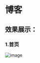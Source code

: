 # 博客

## 效果展示：
### 1.首页
![image](https://user-images.githubusercontent.com/93847713/206208075-0d58d4d6-9f9c-4810-a833-9a79aaa7c8b6.png)

